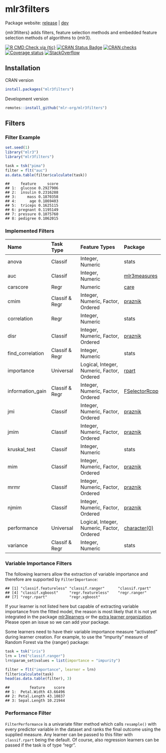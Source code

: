 
# mlr3filters

Package website: [release](https://mlr3filters.mlr-org.com/) |
[dev](https://mlr3filters.mlr-org.com/dev)

{mlr3filters} adds filters, feature selection methods and embedded
feature selection methods of algorithms to {mlr3}.

<!-- badges: start -->

[![R CMD Check via
{tic}](https://img.shields.io/github/workflow/status/mlr-org/mlr3filters/R%20CMD%20Check%20via%20%7Btic%7D?logo=github&label=R%20CMD%20Check%20via%20%7Btic%7D&style=flat-square)](https://github.com/mlr-org/mlr3filters/actions)
[![CRAN Status
Badge](https://www.r-pkg.org/badges/version-ago/mlr3filters)](https://cran.r-project.org/package=mlr3filters)
[![CRAN
checks](https://cranchecks.info/badges/worst/mlr3filters)](https://cran.r-project.org/web/checks/check_results_mlr3filters.html)
[![Coverage
status](https://codecov.io/gh/mlr-org/mlr3filters/branch/master/graph/badge.svg)](https://codecov.io/github/mlr-org/mlr3filters?branch=master)
[![StackOverflow](https://img.shields.io/badge/stackoverflow-mlr3-orange.svg)](https://stackoverflow.com/questions/tagged/mlr3)
<!-- badges: end -->

## Installation

CRAN version

``` r
install.packages("mlr3filters")
```

Development version

``` r
remotes::install_github("mlr-org/mlr3filters")
```

## Filters

### Filter Example

``` r
set.seed(1)
library("mlr3")
library("mlr3filters")

task = tsk("pima")
filter = flt("auc")
as.data.table(filter$calculate(task))
```

    ##     feature     score
    ## 1:  glucose 0.2927906
    ## 2:  insulin 0.2316288
    ## 3:     mass 0.1870358
    ## 4:      age 0.1869403
    ## 5:  triceps 0.1625115
    ## 6: pregnant 0.1195149
    ## 7: pressure 0.1075760
    ## 8: pedigree 0.1062015

### Implemented Filters

| Name              | Task Type      | Feature Types                              | Package                                                           |
| :---------------- | :------------- | :----------------------------------------- | :---------------------------------------------------------------- |
| anova             | Classif        | Integer, Numeric                           | stats                                                             |
| auc               | Classif        | Integer, Numeric                           | [mlr3measures](https://cran.r-project.org/package=mlr3measures)   |
| carscore          | Regr           | Numeric                                    | [care](https://cran.r-project.org/package=care)                   |
| cmim              | Classif & Regr | Integer, Numeric, Factor, Ordered          | [praznik](https://cran.r-project.org/package=praznik)             |
| correlation       | Regr           | Integer, Numeric                           | stats                                                             |
| disr              | Classif        | Integer, Numeric, Factor, Ordered          | [praznik](https://cran.r-project.org/package=praznik)             |
| find\_correlation | Classif & Regr | Integer, Numeric                           | stats                                                             |
| importance        | Universal      | Logical, Integer, Numeric, Factor, Ordered | [rpart](https://cran.r-project.org/package=rpart)                 |
| information\_gain | Classif & Regr | Integer, Numeric, Factor, Ordered          | [FSelectorRcpp](https://cran.r-project.org/package=FSelectorRcpp) |
| jmi               | Classif        | Integer, Numeric, Factor, Ordered          | [praznik](https://cran.r-project.org/package=praznik)             |
| jmim              | Classif        | Integer, Numeric, Factor, Ordered          | [praznik](https://cran.r-project.org/package=praznik)             |
| kruskal\_test     | Classif        | Integer, Numeric                           | stats                                                             |
| mim               | Classif        | Integer, Numeric, Factor, Ordered          | [praznik](https://cran.r-project.org/package=praznik)             |
| mrmr              | Classif        | Integer, Numeric, Factor, Ordered          | [praznik](https://cran.r-project.org/package=praznik)             |
| njmim             | Classif        | Integer, Numeric, Factor, Ordered          | [praznik](https://cran.r-project.org/package=praznik)             |
| performance       | Universal      | Logical, Integer, Numeric, Factor, Ordered | [character(0)](https://cran.r-project.org/package=character\(0\)) |
| variance          | Classif & Regr | Integer, Numeric                           | stats                                                             |

### Variable Importance Filters

The following learners allow the extraction of variable importance and
therefore are supported by `FilterImportance`:

    ## [1] "classif.featureless" "classif.ranger"      "classif.rpart"      
    ## [4] "classif.xgboost"     "regr.featureless"    "regr.ranger"        
    ## [7] "regr.rpart"          "regr.xgboost"

If your learner is not listed here but capable of extracting variable
importance from the fitted model, the reason is most likely that it is
not yet integrated in the package
[mlr3learners](https://github.com/mlr-org/mlr3learners) or the [extra
learner organization](https://github.com/mlr3learners). Please open an
issue so we can add your package.

Some learners need to have their variable importance measure “activated”
during learner creation. For example, to use the “impurity” measure of
Random Forest via the {ranger} package:

``` r
task = tsk("iris")
lrn = lrn("classif.ranger")
lrn$param_set$values = list(importance = "impurity")

filter = flt("importance", learner = lrn)
filter$calculate(task)
head(as.data.table(filter), 3)
```

    ##         feature    score
    ## 1:  Petal.Width 43.66496
    ## 2: Petal.Length 43.10837
    ## 3: Sepal.Length 10.21944

### Performance Filter

`FilterPerformance` is a univariate filter method which calls
`resample()` with every predictor variable in the dataset and ranks the
final outcome using the supplied measure. Any learner can be passed to
this filter with `classif.rpart` being the default. Of course, also
regression learners can be passed if the task is of type “regr”.
